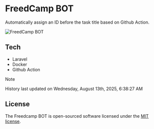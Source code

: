 # FreedCamp BOT

Automatically assign an ID before the task title based on Github Action.

![FreedCamp BOT](https://repository-images.githubusercontent.com/737932867/7d34798b-2680-471c-b089-a78a718d3d6a)

## Tech

- Laravel
- Docker
- Github Action

> [!NOTE]  
> History last updated on Wednesday, August 13th, 2025, 6:38:27 AM

## License

The Freedcamp BOT is open-sourced software licensed under the [MIT license](https://opensource.org/licenses/MIT).
